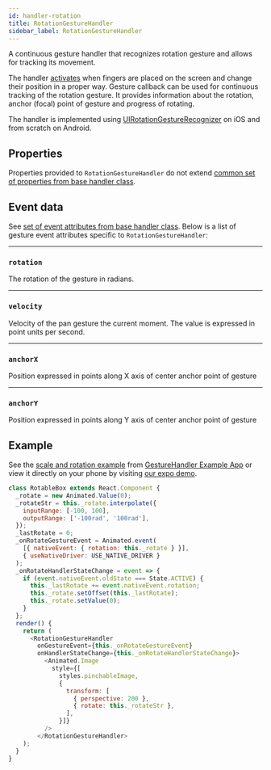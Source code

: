 ```yaml
---
id: handler-rotation
title: RotationGestureHandler
sidebar_label: RotationGestureHandler
---
```


A continuous gesture handler that recognizes rotation gesture and allows for tracking its movement.

The handler [activates](state.md#active) when fingers are placed on the screen and change their position in a proper way.
Gesture callback can be used for continuous tracking of the rotation gesture. It provides information about the rotation, anchor (focal) point of gesture and progress of rotating.

The handler is implemented using [UIRotationGestureRecognizer](https://developer.apple.com/documentation/uikit/uirotationgesturerecognizer) on iOS and from scratch on Android.

## Properties

Properties provided to `RotationGestureHandler` do not extend [common set of properties from base handler class](handler-common.md#properties).

## Event data

See [set of event attributes from base handler class](handler-common.md#event-data). Below is a list of gesture event attributes specific to `RotationGestureHandler`:

---
### `rotation`
The rotation of the gesture in radians.

---
### `velocity`
Velocity of the pan gesture the current moment. The value is expressed in point units per second.

---
### `anchorX`
Position expressed in points along X axis of center anchor point of gesture 

---
### `anchorY`
Position expressed in points along Y axis of center anchor point of gesture  

## Example

See the [scale and rotation example](https://github.com/software-mansion/react-native-gesture-handler/blob/master/Example/scaleAndRotate/index.js) from [GestureHandler Example App](example) or view it directly on your phone by visiting [our expo demo](https://snack.expo.io/@adamgrzybowski/react-native-gesture-handler-demo).

```js
class RotableBox extends React.Component {
  _rotate = new Animated.Value(0);
  _rotateStr = this._rotate.interpolate({
    inputRange: [-100, 100],
    outputRange: ['-100rad', '100rad'],
  });
  _lastRotate = 0;
  _onRotateGestureEvent = Animated.event(
    [{ nativeEvent: { rotation: this._rotate } }],
    { useNativeDriver: USE_NATIVE_DRIVER }
  );
  _onRotateHandlerStateChange = event => {
    if (event.nativeEvent.oldState === State.ACTIVE) {
      this._lastRotate += event.nativeEvent.rotation;
      this._rotate.setOffset(this._lastRotate);
      this._rotate.setValue(0);
    }
  };
  render() {
    return (
      <RotationGestureHandler
        onGestureEvent={this._onRotateGestureEvent}
        onHandlerStateChange={this._onRotateHandlerStateChange}>
          <Animated.Image
            style={[
              styles.pinchableImage,
              {
                transform: [
                  { perspective: 200 },
                  { rotate: this._rotateStr },
                ],
              }]}
          />
        </RotationGestureHandler>
    );
  }
}
```
